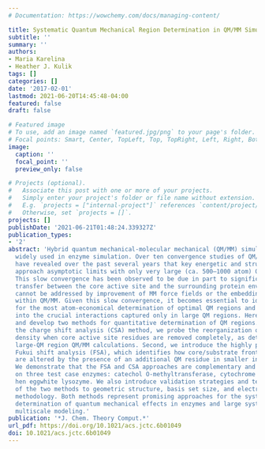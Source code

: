 ```yaml
---
# Documentation: https://wowchemy.com/docs/managing-content/

title: Systematic Quantum Mechanical Region Determination in QM/MM Simulation
subtitle: ''
summary: ''
authors:
- Maria Karelina
- Heather J. Kulik
tags: []
categories: []
date: '2017-02-01'
lastmod: 2021-06-20T14:45:48-04:00
featured: false
draft: false

# Featured image
# To use, add an image named `featured.jpg/png` to your page's folder.
# Focal points: Smart, Center, TopLeft, Top, TopRight, Left, Right, BottomLeft, Bottom, BottomRight.
image:
  caption: ''
  focal_point: ''
  preview_only: false

# Projects (optional).
#   Associate this post with one or more of your projects.
#   Simply enter your project's folder or file name without extension.
#   E.g. `projects = ["internal-project"]` references `content/project/deep-learning/index.md`.
#   Otherwise, set `projects = []`.
projects: []
publishDate: '2021-06-21T01:48:24.339327Z'
publication_types:
- '2'
abstract: 'Hybrid quantum mechanical-molecular mechanical (QM/MM) simulations are
  widely used in enzyme simulation. Over ten convergence studies of QM/MM methods
  have revealed over the past several years that key energetic and structural properties
  approach asymptotic limits with only very large (ca. 500–1000 atom) QM regions.
  This slow convergence has been observed to be due in part to significant charge
  transfer between the core active site and the surrounding protein environment, which
  cannot be addressed by improvement of MM force fields or the embedding method employed
  within QM/MM. Given this slow convergence, it becomes essential to identify strategies
  for the most atom-economical determination of optimal QM regions and to gain insight
  into the crucial interactions captured only in large QM regions. Here, we extend
  and develop two methods for quantitative determination of QM regions. First, in
  the charge shift analysis (CSA) method, we probe the reorganization of electron
  density when core active site residues are removed completely, as determined by
  large-QM region QM/MM calculations. Second, we introduce the highly parallelizable
  Fukui shift analysis (FSA), which identifies how core/substrate frontier states
  are altered by the presence of an additional QM residue in smaller initial QM regions.
  We demonstrate that the FSA and CSA approaches are complementary and consistent
  on three test case enzymes: catechol O-methyltransferase, cytochrome P450cam, and
  hen eggwhite lysozyme. We also introduce validation strategies and test the sensitivities
  of the two methods to geometric structure, basis set size, and electronic structure
  methodology. Both methods represent promising approaches for the systematic, unbiased
  determination of quantum mechanical effects in enzymes and large systems that necessitate
  multiscale modeling.'
publication: '*J. Chem. Theory Comput.*'
url_pdf: https://doi.org/10.1021/acs.jctc.6b01049
doi: 10.1021/acs.jctc.6b01049
---
```

